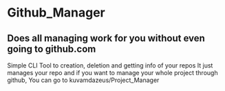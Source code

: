 # Github_Manager
## Does all managing work for you without even going to github.com

Simple CLI Tool to creation, deletion and getting info of your repos
It just manages your repo and if you want to manage your whole project through github,
You can go to kuvamdazeus/Project_Manager
